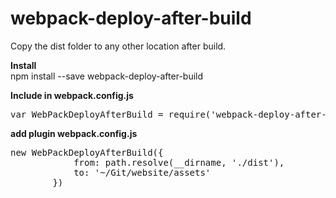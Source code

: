 # webpack-deploy-after-build
Copy the dist folder to any other location after build.

**Install**</br>
npm install --save webpack-deploy-after-build


**Include in webpack.config.js**

<pre>var WebPackDeployAfterBuild = require('webpack-deploy-after-build');</pre>

**add plugin webpack.config.js**
<pre>
new WebPackDeployAfterBuild({
            from: path.resolve(__dirname, './dist'),
            to: '~/Git/website/assets'
        })

</pre>
